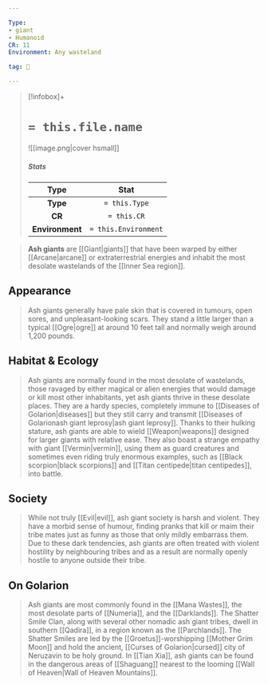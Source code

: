 ```yaml
---

Type:
- giant
- Humanoid
CR: 11
Environment: Any wasteland

tag: 👹

---
```


> [!infobox]+
> #  `= this.file.name`
> ![[image.png|cover hsmall]]
> ##### Stats
> Type | Stat |
> :---:|:---:|
> **Type** | `= this.Type` |
> **CR** | `= this.CR` |
> **Environment** | `= this.Environment` |



> **Ash giants** are [[Giant|giants]] that have been warped by either [[Arcane|arcane]] or extraterrestrial energies and inhabit the most desolate wastelands of the [[Inner Sea region]].



## Appearance

> Ash giants generally have pale skin that is covered in tumours, open sores, and unpleasant-looking scars. They stand a little larger than a typical [[Ogre|ogre]] at around 10 feet tall and normally weigh around 1,200 pounds.


## Habitat & Ecology

> Ash giants are normally found in the most desolate of wastelands, those ravaged by either magical or alien energies that would damage or kill most other inhabitants, yet ash giants thrive in these desolate places. They are a hardy species, completely immune to [[Diseases of Golarion|diseases]] but they still carry and transmit [[Diseases of Golarionash giant leprosy|ash giant leprosy]]. Thanks to their hulking stature, ash giants are able to wield [[Weapon|weapons]] designed for larger giants with relative ease. They also boast a strange empathy with giant [[Vermin|vermin]], using them as guard creatures and sometimes even riding truly enormous examples, such as [[Black scorpion|black scorpions]] and [[Titan centipede|titan centipedes]], into battle.


## Society

> While not truly [[Evil|evil]], ash giant society is harsh and violent. They have a morbid sense of humour, finding pranks that kill or maim their tribe mates just as funny as those that only mildly embarrass them. Due to these dark tendencies, ash giants are often treated with violent hostility by neighbouring tribes and as a result are normally openly hostile to anyone outside their tribe.


## On Golarion

> Ash giants are most commonly found in the [[Mana Wastes]], the most desolate parts of [[Numeria]], and the [[Darklands]]. The Shatter Smile Clan, along with several other nomadic ash giant tribes, dwell in southern [[Qadira]], in a region known as the [[Parchlands]]. The Shatter Smiles are led by the [[Groetus]]-worshipping [[Mother Grim Moon]] and hold the ancient, [[Curses of Golarion|cursed]] city of Neruzavin to be holy ground. In [[Tian Xia]], ash giants can be found in the dangerous areas of [[Shaguang]] nearest to the looming [[Wall of Heaven|Wall of Heaven Mountains]].








